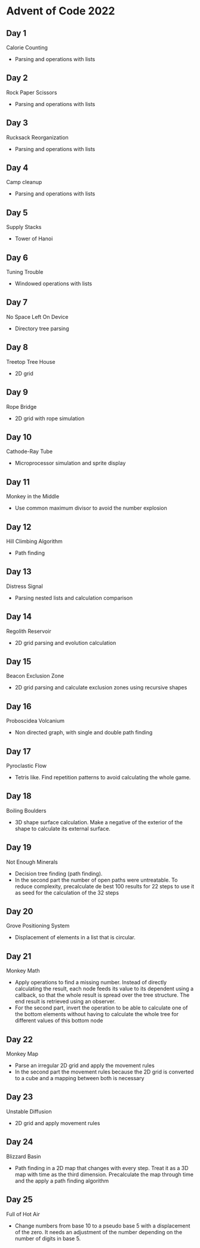 # Advent of Code 2022

## Day 1
Calorie Counting
- Parsing and operations with lists

## Day 2
Rock Paper Scissors
- Parsing and operations with lists

## Day 3
Rucksack Reorganization
- Parsing and operations with lists

## Day 4
Camp cleanup
- Parsing and operations with lists

## Day 5
Supply Stacks
- Tower of Hanoi

## Day 6
Tuning Trouble
- Windowed operations with lists

## Day 7
No Space Left On Device
- Directory tree parsing

## Day 8
Treetop Tree House
- 2D grid

## Day 9
Rope Bridge
- 2D grid with rope simulation

## Day 10
Cathode-Ray Tube
- Microprocessor simulation and sprite display

## Day 11
Monkey in the Middle
- Use common maximum divisor to avoid the number explosion

## Day 12
Hill Climbing Algorithm
- Path finding

## Day 13
Distress Signal
- Parsing nested lists and calculation comparison

## Day 14
Regolith Reservoir
- 2D grid parsing and evolution calculation

## Day 15
Beacon Exclusion Zone
- 2D grid parsing and calculate exclusion zones using recursive shapes

## Day 16
Proboscidea Volcanium
- Non directed graph, with single and double path finding 

## Day 17
Pyroclastic Flow
- Tetris like. Find repetition patterns to avoid calculating the whole game.

## Day 18
Boiling Boulders
- 3D shape surface calculation. Make a negative of the exterior of the shape to calculate its external surface.

## Day 19
Not Enough Minerals
- Decision tree finding (path finding).
- In the second part the number of open paths were untreatable. To reduce complexity, precalculate de best 100 results for 22 steps to use it as seed for the calculation of the 32 steps

## Day 20
Grove Positioning System
- Displacement of elements in a list that is circular.

## Day 21
Monkey Math
- Apply operations to find a missing number. Instead of directly calculating the result, each node feeds its value to its dependent using a callback, so that the whole result is spread over the tree structure. The end result is retrieved using an observer. 
- For the second part, invert the operation to be able to calculate one of the bottom elements without having to calculate the whole tree for different values of this bottom node

## Day 22
Monkey Map
- Parse an irregular 2D grid and apply the movement rules
- In the second part the movement rules because the 2D grid is converted to a cube and a mapping between both is necessary

## Day 23
Unstable Diffusion
- 2D grid and apply movement rules

## Day 24
Blizzard Basin
- Path finding in a 2D map that changes with every step. Treat it as a 3D map with time as the third dimension. Precalculate the map through time and the apply a path finding algorithm 

## Day 25
Full of Hot Air
- Change numbers from base 10 to a pseudo base 5 with a displacement of the zero. It needs an adjustment of the number depending on the number of digits in base 5.

